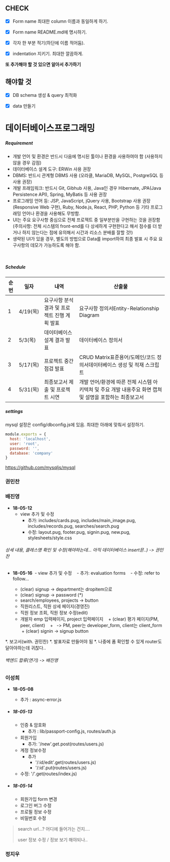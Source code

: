 ## CHECK

- [x] Form name 최대한 column 이름과 동일하게 하기.
- [x] Form name README.md에 명시하기.
- [x] 각자 한 부분 적기(하단에 이름 적어둠).
- [x] indentation 지키기. 최대한 깔끔하게.



**또 추가해야 할 것 있으면 알아서 추가하기**



## 해야할 것

- [x] DB schema 생성 & query 최적화             
- [x] data 만들기



# 데이터베이스프로그래밍

##### Requirement

- 개발 언어 및 환경은 반드시 다음에 명시된 툴이나 환경을 사용하여야 함 (사용하지 않을 경우 감점)
- 데이터베이스 설계 도구: ERWin 사용 권장
- DBMS: 반드시 관계형 DBMS 사용 (오라클,  MariaDB, MySQL, PostgreSQL 등 사용 권장)
- 개발 프래임워크: 반드시 Git, Gibhub 사용, Java인 경우 Hibernate, JPA(Java Persistence API), Spring, MyBatis 등 사용 권장
- 프로그래밍 언어 등: JSP, JavaScript, jQuery 사용, Bootstrap 사용 권장 (Responsive Web 구현), Ruby, Node.js, React, PHP, Python 등 기타 프로그래밍 언어나 환경을 사용해도 무방함.
- UI는 주요 요구사항 중심으로 전체 프로젝트 중 일부분만을 구현하는 것을 권장함 (주의사항: 전체 시스템의 front-end를 다 상세하게 구현한다고 해서 점수를 더 받거나 하지 않는다는 점에 유의해서 시간과 리소스 분배를 잘할 것!)
- 생략된 UI가 있을 경우, 별도의 방법으로 Data를 import하여 최종 발표 시 주요 요구사항의 데모가 가능하도록 해야 함. 

​     

##### Schedule

| 순번 | 일자     | 내역                                          | 산출물                                                       |
| ---- | -------- | --------------------------------------------- | ------------------------------------------------------------ |
| 1    | 4/19(목) | 요구사항 분석 결과 및 프로젝트 진행 계획 발표 | 요구사항 정의서Entity-Relationship Diagram                   |
| 2    | 5/3(목)  | 데이터베이스 설계 결과 발표                   | 데이터베이스 정의서                                          |
| 3    | 5/17(목) | 프로젝트 중간점검 발표                        | CRUD Matrix표준용어/도메인/코드 정의서데이터베이스 생성 및 적재 스크립트 |
| 4    | 5/31(목) | 최종보고서 제출 및 프로젝트 시연              | 개발 언어/환경에 따른 전체 시스템 아키텍쳐 및 주요 개발 내용주요 화면 캡쳐 및 설명을 포함하는 최종보고서 |



##### settings

mysql 설정은 config/dbconfig.js에 있음. 최대한 아래에 맞춰서 설정하기.

```javascript
module.exports = {
  host: 'localhost',
  user: 'root',
  password: '',
  database: 'company'
}
```

https://github.com/mysqljs/mysql



### 권민찬



### 배진영

- **18-05-12** 
  - view 추가 및 수정
    - 추가: includes/cards.pug, includes/main_image.pug, includes/records.pug, searches/search.pug
    - 수정: layout.pug, footer.pug, signin.pug, new.pug, stylesheets/style.css

###### 상세 내용, 클레스명 확인 및 수정(해야하는데... 아직 데이터베이스 insert문..) -> 권민찬

- **18-05-16**
  - view 추가 및 수정
    - 추가: evaluation forms
    - 수정: refer to follow...
    
    + (clear) signup -> department는 dropitem으로
    + (clear) signup -> password (*)
    + search/employees, projects -> button
    + 직원리스트, 직원 상세 페이지(경영진)
    + 직원 정보 조회, 직원 정보 수정(edit)
    + 개발자 emp 입력페이지, project 입력페이지
    + (clear) 평가 페이지(PM, peer, client)
    +    -> PM, peer는 developer_form, client는 client_form
    + (clear) signin -> signup button 

*. 보고서(with. 권민찬)
*. 발표자료 만들어야 됨
*. 나중에 폼 확인할 수 있게 router도 달아야하는데 귀찮다..

###### 백엔드 합류(연기) -> 배진영


### 이성희

- **18-05-08** 
  - 추가 : async-error.js

- ##### 18-05-13

  - 인증 & 암호화
    - 추가 : lib/passport-config.js, routes/auth.js 
  - 회원가입
    - 추가: '/new'.get.post(routes/users.js)
  - 계정 정보수정
    - 추가
      - '/:id/edit'.get(routes/users.js)
      - '/:id'.put(routes/users.js) 
  - 수정: '/'.get(routes/index.js)

- ##### 18-05-14
  - 회원가입 form 변경
  - 로그인 버그 수정
  - 프로필 정보 수정
  - 비밀번호 수정

> search url...? 어디에 들어가는 건지....
>
> user 정보 수정 / 정보 보기 해야되나..

### 정지우

